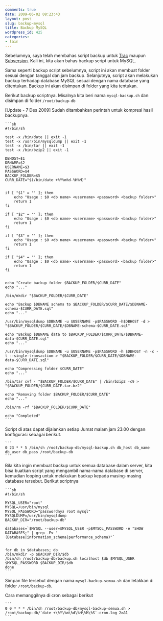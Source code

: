 ```yaml
---
comments: true
date: 2009-06-02 08:23:43
layout: post
slug: backup-mysql
title: Backup MySQL
wordpress_id: 425
categories:
- lain
---
```


Sebelumnya, saya telah membahas script backup untuk [Trac](http://endy.artivisi.com/blog/lain/backup-trac/) maupun [Subversion](http://endy.artivisi.com/blog/aplikasi/svn-parentpath-backup/). Kali ini, kita akan bahas backup script untuk MySQL. 

Sama seperti backup script sebelumnya, script ini akan membuat folder sesuai dengan tanggal dan jam backup. Selanjutnya, script akan melakukan backup terhadap database MySQL sesuai dengan nama database yang ditentukan. Backup ini akan disimpan di folder yang kita tentukan. 

Berikut backup scriptnya. Misalnya kita beri nama `mysql-backup.sh` dan disimpan di folder `/root/backup-db`

[Update - 7 Des 2009] Sudah ditambahkan perintah untuk kompresi hasil backupnya.

    ```sh
    #!/bin/sh
    
    test -x /bin/date || exit -1
    test -x /usr/bin/mysqldump || exit -1
    test -x /bin/tar || exit -1
    test -x /bin/bzip2 || exit -1
    
    DBHOST=$1
    DBNAME=$2
    USERNAME=$3
    PASSWORD=$4
    BACKUP_FOLDER=$5
    CURR_DATE="$(/bin/date +%Y%m%d-%H%M)"
    
    
    if [ "$1" = '' ]; then
        echo "Usage : $0 <db name> <username> <password> <backup folder>"
        return 1
    fi
    
    if [ "$2" = '' ]; then
        echo "Usage : $0 <db name> <username> <password> <backup folder>"
        return 1
    fi
    
    if [ "$3" = '' ]; then
        echo "Usage : $0 <db name> <username> <password> <backup folder>"
        return 1
    fi
    
    if [ "$4" = '' ]; then
        echo "Usage : $0 <db name> <username> <password> <backup folder>"
        return 1
    fi
    
    
    echo "Create backup folder $BACKUP_FOLDER/$CURR_DATE"
    echo "..."
    
    /bin/mkdir "$BACKUP_FOLDER/$CURR_DATE"
    
    echo "Backup $DBNAME schema to $BACKUP_FOLDER/$CURR_DATE/$DBNAME-schema-$CURR_DATE.sql"
    echo "..."
    
    /usr/bin/mysqldump $DBNAME -u $USERNAME -p$PASSWORD -h$DBHOST -d > "$BACKUP_FOLDER/$CURR_DATE/$DBNAME-schema-$CURR_DATE.sql"
    
    echo "Backup $DBNAME data to $BACKUP_FOLDER/$CURR_DATE/$DBNAME-data-$CURR_DATE.sql"
    echo "..."
    
    /usr/bin/mysqldump $DBNAME -u $USERNAME -p$PASSWORD -h $DBHOST -n -c -t --single-transaction > "$BACKUP_FOLDER/$CURR_DATE/$DBNAME-data-$CURR_DATE.sql"
    
    echo "Compressing folder $CURR_DATE"
    echo "..."
    
    /bin/tar cvf - "$BACKUP_FOLDER/$CURR_DATE" | /bin/bzip2 -c9 > "$BACKUP_FOLDER/$CURR_DATE.tar.bz2"
    
    echo "Removing folder $BACKUP_FOLDER/$CURR_DATE"
    echo "..."
    
    /bin/rm -rf "$BACKUP_FOLDER/$CURR_DATE"
    
    echo "Completed"
    ```



Script di atas dapat dijalankan setiap Jumat malam jam 23.00 dengan konfigurasi sebagai berikut. 

    ```
    0 23 * * 5 /bin/sh /root/backup-db/mysql-backup.sh db_host db_name db_user db_pass /root/backup-db
    ```

Bila kita ingin membuat backup untuk semua database dalam server, kita bisa buatkan script yang mengambil nama-nama database di server, kemudian looping untuk melakukan backup kepada masing-masing database tersebut. Berikut scriptnya

    ```sh
    #!/bin/sh

    MYSQL_USER="root"
    MYSQL=/usr/bin/mysql
    MYSQL_PASSWORD="passwordnya root mysql"
    MYSQLDUMP=/usr/bin/mysqldump
    BACKUP_DIR="/root/backup-db"

    databases=`$MYSQL --user=$MYSQL_USER -p$MYSQL_PASSWORD -e "SHOW DATABASES;" | grep -Ev "(Database|information_schema|performance_schema)"`


    for db in $databases; do
    /bin/mkdir -p $BACKUP_DIR/$db
    /bin/sh /root/backup-db/backup.sh localhost $db $MYSQL_USER $MYSQL_PASSWORD $BACKUP_DIR/$db
    done
    ```

Simpan file tersebut dengan nama `mysql-backup-semua.sh` dan letakkan di folder `/root/backup-db`.

Cara memanggilnya di cron sebagai berikut

    ```
    0 0 * * * /bin/sh /root/backup-db/mysql-backup-semua.sh > /root/backup-db/`date +\%Y\%m\%d\%H\%M\%S`-cron.log 2>&1
    ```

